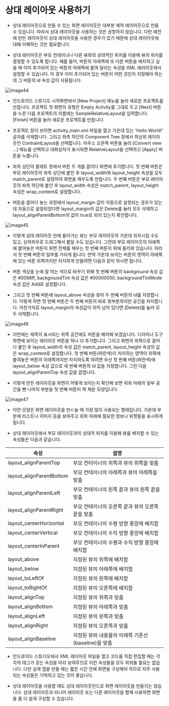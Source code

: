 # 상대 레이아웃 사용하기

- 상대 레이아웃으로 만들 수 있는 화면 레이아웃은 대부분 제약 레이아웃으로 만들 수 있습니다. 따라서 상대 레이아웃을 사용하는 것은 권항하지 않습니다. 다만 예전에 만든 레이아웃이 상대 레이아웃을 사용한 경우가 있기 때문에 상대 레이아웃에 대해 이해하는 것은 필요합니다.

- 상대 레이아웃은 부모 컨테이너나 다른 뷰와의 상대적인 위치를 이용해 뷰의 위치를 결정할 수 있도록 합니다. 예를 들어, 버튼의 아래쪽에 또 다른 버튼을 배치하고 싶을 때 이미 추가되어 있는 버튼의 아래쪽에 붙여 달라는 속성을 XML 레리아웃에서 설정할 수 있습니다. 이 경우 이미 추가되어 있는 버튼이 어떤 것인지 지정해야 하는데 그 버튼의 id 속성 값이 사용됩니다.

![image44](https://raw.githubusercontent.com/yonggyo1125/curriculum300H/main/7.Android(60%EC%8B%9C%EA%B0%84)/1~2%EC%9D%BC%EC%B0%A8(6h)%20-%20%EA%B0%9C%EB%B0%9C%ED%99%98%EA%B2%BD%20%EC%84%A4%EC%A0%95%2C%20%EB%B7%B0%2C%20%EB%A0%88%EC%9D%B4%EC%95%84%EC%9B%83/images/layouts/image44.png)

- 안드로이드 스튜디오 시작화면에서 [New Project] 메뉴를 눌러 새로운 프로젝트를 만듭니다. 프로젝트 첫 화면의 유형은 Empty Activity를 그대로 두고 [Next] 버튼을 누른 다음 프로젝트의 이름에는 SampleRelativeLayout을 입력합니다. [Finish] 버튼을 눌러 새로운 프로젝트를 만듭니다.

- 프로젝트 창이 보이면 activity_main.xml 파일을 열고 가운데 있는 'Hello World!' 글자를 삭제합니다. 그리고 좌측 하단의 Component Tree 창에서 최상위 레이아웃인 ContraintLayout을 선택합니다. 마우스 오른쪽 버튼을 눌러 [Convert view ...] 메뉴를 선택하고 대화상자가 표시되면 RelativeLayout을 선택하고 [Apply] 버튼을 누릅니다.

- 좌측 상단의 팔레트 창에서 버튼 두 개를 끌어다 화면에 추가합니다. 첫 번째 버튼은 부모 레이아웃의 좌측 상단에 붙인 후 layout_width와 layout_height 속성을 모두 match_parent로 설정하여 화면을 채우도록 만듭니다. 두 번째 버튼은 부모 레이아웃의 좌측 하단에 붙인 후 layout_width 속성은 match_parent, layout_height 속성은 wrap_content로 설정합니다. 
- 버튼을 끌어다 놓는 과정에서 layout_margin 값이 자동으로 설정되는 경우가 있는데 자동으로 설정되었다면 layout_margin의 값은 Delete를 눌러 모두 삭제하고 layout_alignParentBottom의 값이 true로 되어 있는지 확인합니다.

![image45](https://raw.githubusercontent.com/yonggyo1125/curriculum300H/main/7.Android(60%EC%8B%9C%EA%B0%84)/1~2%EC%9D%BC%EC%B0%A8(6h)%20-%20%EA%B0%9C%EB%B0%9C%ED%99%98%EA%B2%BD%20%EC%84%A4%EC%A0%95%2C%20%EB%B7%B0%2C%20%EB%A0%88%EC%9D%B4%EC%95%84%EC%9B%83/images/layouts/image45.png)

- 이렇게 상대 레이아웃 안에 들어가는 뷰는 부모 레이아웃의 가운데 위치시킬 수도 있고, 상하좌우로 드래그해서 붙일 수도 있습니다. 그런데 부모 레이아웃의 아래쪽에 붙여놓은 버튼이 화면 전체를 채우는 첫 번째 버튼의 위에 올라와 있습니다. 따라서 첫 번째 버튼의 일부를 가리게 됩니다. 만약 가운데 보이는 버튼의 영역이 아래쪽에 있는 버튼 위쪽까지만 차지하게 만들려면 다음과 같이 하시면 됩니다.
- 버튼 색상을 눈에 잘 띄는 색으로 바꾸기 위해 첫 번째 버튼의 background 속성 값은 #0088ff, backgroundTint 속성 값은 #00000000, backgroundTintMode 속성 값은 Add로 설정합니다.

- 그리고 첫 번쨰 버튼에 layout_above 속성을 찾아 두 번쨰 버튼의 id를 지정합니다. 이렇게 하면 첫 번째 버튼은 두 번째 버튼의 바로 윗부분까지만 공간을 차지합니다. 마찬가지로 layout_margin의 속성값이 아직 남아 있다면 [Delete]를 눌러 모두 삭제합니다.

![image46](https://raw.githubusercontent.com/yonggyo1125/curriculum300H/main/7.Android(60%EC%8B%9C%EA%B0%84)/1~2%EC%9D%BC%EC%B0%A8(6h)%20-%20%EA%B0%9C%EB%B0%9C%ED%99%98%EA%B2%BD%20%EC%84%A4%EC%A0%95%2C%20%EB%B7%B0%2C%20%EB%A0%88%EC%9D%B4%EC%95%84%EC%9B%83/images/layouts/image46.png)

- 이번에는 제목이 표시되는 위쪽 공간에도 버튼을 배치해 보겠습니다. 디자이너 도구 화면에 보이는 레이아웃 버튼을 하나 더 추가합니다. 그리고 화면의 위쪽으로 끌어다 붙인 후 layout_width의 속성 값은 match_parent, layout_height 속성의 값은 wrap_content로 설정합니다. 첫 번째 버튼(파란색)이 차지하는 영역이 위쪽에 붙여놓은 버튼의 아래쪽까지만 차지하도록 하려면 우선 첫 번째 버튼(파란색)에 layout_below 속성 값으로 세 번째 버튼의 id 값을 지정합니다. 그런 다음 layout_alignParentTop 속성 값을 없앱니다.

- 이렇게 만든 레이아웃을 화면이 어떻게 보이는지 확인해 보면 위와 아래의 일부 공간을 뺀 나머지 부분을 첫 번째 버튼이 꽉 채운 모양입니다.

![image47](https://raw.githubusercontent.com/yonggyo1125/curriculum300H/main/7.Android(60%EC%8B%9C%EA%B0%84)/1~2%EC%9D%BC%EC%B0%A8(6h)%20-%20%EA%B0%9C%EB%B0%9C%ED%99%98%EA%B2%BD%20%EC%84%A4%EC%A0%95%2C%20%EB%B7%B0%2C%20%EB%A0%88%EC%9D%B4%EC%95%84%EC%9B%83/images/layouts/image47.png)

- 이런 모양은 화면 레이아웃을 만ㄷ늘 때 가장 많이 사용되는 형태입니다. 가운데 부분에 리스트나 이미지 등을 보여주고 위와 아래에 필요한 정보나 위젯들을 표시하게 됩니다.

- 상대 레이아웃에서 부모 레이아웃과의 상대적 위치를 이용해 뷰를 배치할 수 있는 속성들은 다음과 같습니다.

|속성|설명|
|-----|-------|
|layout_alignParentTop|부모 컨터이너의 위쪽과 뷰의 위쪽을 맞춤|
|layout_alignParentBottom|부모 컨테이너의 아래쪽과 뷰의 아래쪽을 맞춤|
|layout_alignParentLeft|부모 컨테이너의 왼쪽 끝과 뷰의 왼쪽 끝을 맞춤|
|layout_alignParentRight|부모 컨테이너의 오른쪽 끝과 뷰의 오른쪽 끝을 맞춤|
|layout_centerHorizontal|부모 컨테이너의 수평 방향 중앙에 배치함|
|layout_centerVertical|부모 컨테이너의 수직 방향 중앙에 배치함|
|layout_centerInParent|부모 컨테이너의 수평과 수직 방향 중앙에 배치함|
|layout_above|지정된 뷰의 위쪽에 배치함|
|layout_below|지정된 뷰의 아래쪽에 배치함|
|layout_toLeftOf|지정된 뷰의 왼쪽에 배치함|
|layout_toRightOf|지정된 뷰의 오른쪽에 배치함|
|layout_alignTop|지정된 뷰의 위쪽과 맞춤|
|layout_alignBottom|지정된 뷰의 아래쪽과 맞춤|
|layout_alignLeft|지정된 뷰의 왼쪽과 맞춤|
|layout_alignRight|지정된 뷰의 오른쪽과 맞춤|
|layout_alignBaseline|지정된 뷰와 내용물의 아래쪽 기준선(baseline)을 맞춤|

- 안드로이드 스튜디오에서 XML 레이아웃 파일을 열고 코드를 직접 편집할 때는 각각의 태그가 갖는 속성을 미리 보여주므로 이런 속성들을 모두 외워둘 필요는 없습니다. 다만 실제 앱을 만들 때는 짧은 시간 안에 화면을 구성해야 하므로 자주 사용되는 속성들은 기억하고 있는 것이 좋습니다.

- 상대 레이아웃을 사용할 때도 상대 레이아웃만드로 화면 레이아웃을 만들지는 않습니다. 상대 레이아웃과 리니어 레이아웃 또는 다른 레이아웃을 함께 사용하면 화면을 좀 더 쉽게 구성할 수 있습니다.



